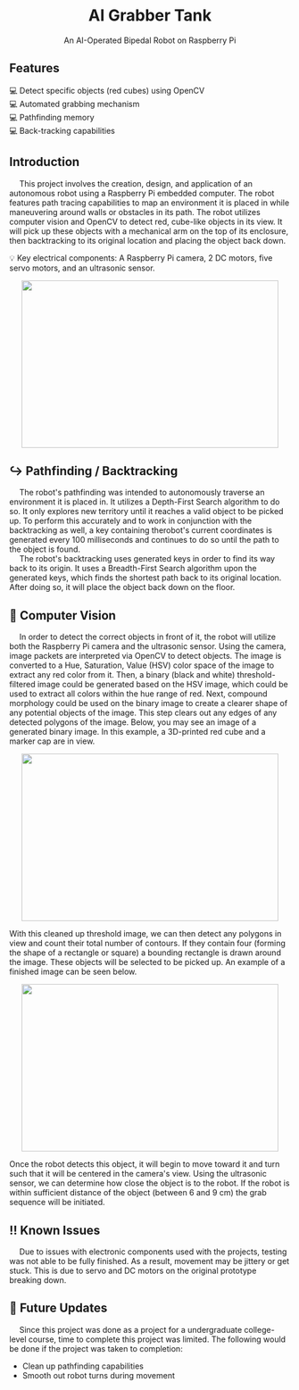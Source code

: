 <h1 align="center">AI Grabber Tank</h1>
<p align="center">An AI-Operated Bipedal Robot on Raspberry Pi</p>

## Features
:computer: Detect specific objects (red cubes) using OpenCV <br />
:computer: Automated grabbing mechanism <br />
:computer: Pathfinding memory <br />
:computer: Back-tracking capabilities <br />

## Introduction
&emsp; This project involves the creation, design, and application of an autonomous robot using a Raspberry Pi embedded computer. The robot features path tracing capabilities to map an environment it is placed in while maneuvering around walls or obstacles in its path. The robot utilizes computer vision and OpenCV to detect red, cube-like objects in its view. It will pick up these objects with a mechanical arm on the top of its enclosure, then backtracking to its original location and placing the object back down. <br>

:bulb: Key electrical components: A Raspberry Pi camera, 2 DC motors, five servo motors, and an ultrasonic sensor.

<p align="center">
  <img width="460" height="300" src="https://www.settorezero.com/wordpress/contents/2020/12/rasptank_header-1-1360x765.jpg">
</p>

## :arrow_right_hook: Pathfinding / Backtracking
&emsp; The robot's pathfinding was intended to autonomously traverse an environment it is placed in. It utilizes a Depth-First Search algorithm to do so. It only explores new territory until it reaches a valid object to be picked up. To perform this accurately and to work in conjunction with the backtracking as well, a key containing therobot's current coordinates is generated every 100 milliseconds and continues to do so until the path to the object is found. <br>
&emsp; The robot's backtracking uses generated keys in order to find its way back to its origin. It uses a Breadth-First Search algorithm upon the generated keys, which finds the shortest path back to its original location. After doing so, it will place the object back down on the floor.

## :camera_flash: Computer Vision
&emsp; In order to detect the correct objects in front of it, the robot will utilize both the Raspberry Pi camera and the ultrasonic sensor. Using the camera, image
packets are interpreted via OpenCV to detect objects. The image is converted to a Hue, Saturation, Value (HSV) color space of the image to extract any red color from 
it. Then, a binary (black and white) threshold-filtered image could be generated based on the HSV image, which could be used to extract all colors within the hue range
of red. Next, compound morphology could be used on the binary image to create a clearer shape of any potential objects of the image. This step clears out any edges of
any detected polygons of the image. Below, you may see an image of a generated binary image. In this example, a 3D-printed red cube and a marker cap are in view.

<p align="center">
  <img width="460" height="300" src="https://i.imgur.com/QnK5Nos.png">
</p>

With this cleaned up threshold image, we can then detect any polygons in view and count their total number of contours. If they contain four (forming the shape of a
rectangle or square) a bounding rectangle is drawn around the image. These objects will be selected to be picked up. An example of a finished image can be seen below.

<p align="center">
  <img width="460" height="300" src="https://i.imgur.com/cN0QhAi.png">
</p>

Once the robot detects this object, it will begin to move toward it and turn such that it will be centered in the camera's view. Using the ultrasonic sensor, we can
determine how close the object is to the robot. If the robot is within sufficient distance of the object (between 6 and 9 cm) the grab sequence will be initiated.

## :bangbang: Known Issues
&emsp; Due to issues with electronic components used with the projects, testing was not able to be fully finished. As a result, movement may be jittery or get stuck.
This is due to servo and DC motors on the original prototype breaking down.
 
## :arrows_counterclockwise: Future Updates
&emsp; Since this project was done as a project for a undergraduate college-level course, time to complete this project was limited. The following would be done if the
project was taken to completion:
  - Clean up pathfinding capabilities
  - Smooth out robot turns during movement
